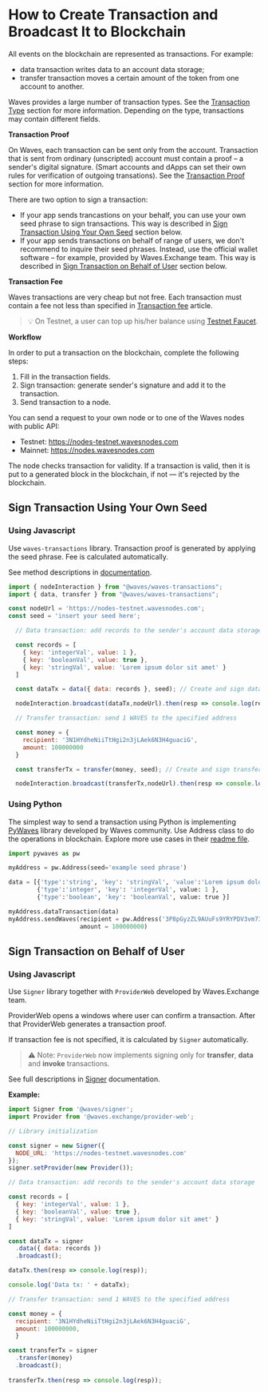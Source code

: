 # How to Create Transaction and Broadcast It to Blockchain

All events on the blockchain are represented as transactions. For example:

* data transaction writes data to an account data storage;
* transfer transaction moves a certain amount of the token from one account to another.

Waves provides a large number of transaction types. See the [Transaction Type](/en/blockchain/transaction-type) section for more information. Depending on the type, transactions may contain different fields.

**Transaction Proof**

On Waves, each transaction can be sent only from the account. Transaction that is sent from ordinary (unscripted) account must contain a proof – a sender's digital signature. (Smart accounts and dApps can set their own rules for verification of outgoing transations). See the [Transaction Proof](/en/blockchain/transaction/transaction-proof) section for more information.

There are two option to sign a transaction:

* If your app sends trancastions on your behalf, you can use your own seed phrase to sign transactions. This way is described in [Sign Transaction Using Your Own Seed](#sign-transaction-using-your-own-seed) section below.
* If your app sends transactions on behalf of range of users, we don't recommend to inquire their seed phrases. Instead, use the official wallet software – for example, provided by Waves.Exchange team. This way is described in [Sign Transaction on Behalf of User](#sign-transaction-on-behalf-of-user) section below.

**Transaction Fee**

Waves transactions are very cheap but not free. Each transaction must contain a fee not less than specified in [Transaction fee](/en/blockchain/transaction/transaction-fee) article.

> :bulb: On Testnet, a user can top up his/her balance using [Testnet Faucet](/en/ecosystem/waves-explorer/account-balance-top-up-in-the-test-network).

**Workflow**

In order to put a transaction on the blockchain, complete the following steps:

1. Fill in the transaction fields.
2. Sign transaction: generate sender's signature and add it to the transaction.
3. Send transaction to a node.

You can send a request to your own node or to one of the Waves nodes with public API:

* Testnet: <https://nodes-testnet.wavesnodes.com>
* Mainnet: <https://nodes.wavesnodes.com>

The node checks transaction for validity. If a transaction is valid, then it is put to a generated block in the blockchain, if not — it's rejected by the blockchain.

## Sign Transaction Using Your Own Seed

### Using Javascript

Use `waves-transactions` library. Transaction proof is generated by applying the seed phrase. Fee is calculated automatically.

See method descriptions in [documentation](https://wavesplatform.github.io/waves-transactions/index.html).

```javascript
import { nodeInteraction } from "@waves/waves-transactions";
import { data, transfer } from "@waves/waves-transactions";

const nodeUrl = 'https://nodes-testnet.wavesnodes.com';
const seed = 'insert your seed here';

  // Data transaction: add records to the sender's account data storage

  const records = [
    { key: 'integerVal', value: 1 },
    { key: 'booleanVal', value: true },
    { key: 'stringVal', value: 'Lorem ipsum dolor sit amet' }
  ]

  const dataTx = data({ data: records }, seed); // Create and sign data transaction

  nodeInteraction.broadcast(dataTx,nodeUrl).then(resp => console.log(resp));

  // Transfer transaction: send 1 WAVES to the specified address

  const money = {
    recipient: '3N1HYdheNiiTtHgi2n3jLAek6N3H4guaciG',
    amount: 100000000
  }

  const transferTx = transfer(money, seed); // Create and sign transfer transaction

  nodeInteraction.broadcast(transferTx,nodeUrl).then(resp => console.log(resp));

```

### Using Python

The simplest way to send a transaction using Python is implementing [PyWaves](https://github.com/PyWaves/PyWaves) library developed by Waves community. Use Address class to do the operations in blockchain. Explore more use cases in their [readme file](https://github.com/PyWaves/PyWaves/blob/master/README.md).

```python
import pywaves as pw

myAddress = pw.Address(seed='example seed phrase')

data = [{'type':'string', 'key': 'stringVal', 'value':'Lorem ipsum dolor sit amet'},
        {'type':'integer', 'key': 'integerVal', value: 1 },
        {'type':'boolean', 'key': 'booleanVal', value: true }]

myAddress.dataTransaction(data)
myAddress.sendWaves(recipient = pw.Address('3P8pGyzZL9AUuFs9YRYPDV3vm73T48ptZxs'),
                    amount = 100000000)
```

## Sign Transaction on Behalf of User

### Using Javascript

Use `Signer` library together with `ProviderWeb` developed by Waves.Exchange team.

ProviderWeb opens a windows where user can confirm a transaction. After that ProviderWeb generates a transaction proof.

If transaction fee is not specified, it is calculated by `Signer` automatically.

> :warning: Note: `ProviderWeb` now implements signing only for **transfer**, **data** and **invoke** transactions.

See full descriptions in [Signer](/en/building-apps/waves-api-and-sdk/client-libraries/signer) documentation.

**Example:**

```javascript
import Signer from '@waves/signer';
import Provider from '@waves.exchange/provider-web';

// Library initialization

const signer = new Signer({
  NODE_URL: 'https://nodes-testnet.wavesnodes.com'
});
signer.setProvider(new Provider());

// Data transaction: add records to the sender's account data storage

const records = [
  { key: 'integerVal', value: 1 },
  { key: 'booleanVal', value: true },
  { key: 'stringVal', value: 'Lorem ipsum dolor sit amet' }
]

const dataTx = signer
  .data({ data: records })
  .broadcast();

dataTx.then(resp => console.log(resp));

console.log('Data tx: ' + dataTx);

// Transfer transaction: send 1 WAVES to the specified address

const money = {
  recipient: '3N1HYdheNiiTtHgi2n3jLAek6N3H4guaciG',
  amount: 100000000,
  }

const transferTx = signer
  .transfer(money)
  .broadcast();
  
transferTx.then(resp => console.log(resp));
```
